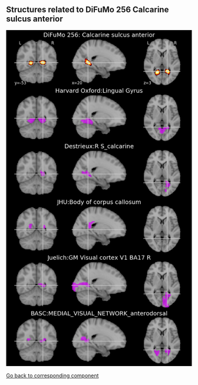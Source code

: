 


## Structures related to DiFuMo 256 Calcarine sulcus anterior

![238](238.jpg "Structures related to DiFuMo 256 Calcarine sulcus anterior")

[Go back to corresponding component](https://parietal-inria.github.io/DiFuMo/256/html/238.html)